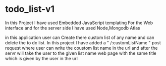 # todo_list-v1
In this Project I have used Embedded JavaScript templating For the Web interface and for the server side I have used Node,Mongodb Atlas 

in this application user can Create there custom list of any name and can delete the to do list. In this project I have added a " /:customListName " post request where user can write the coustom list name in the url and after the servr will take the user to the given list name web page with the same title which is given by the user in the url
